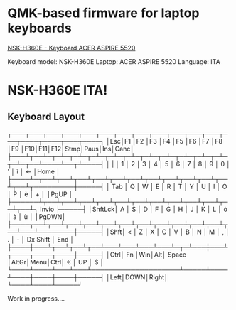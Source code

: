 # QMK-based firmware for laptop keyboards

[NSK-H360E - Keyboard ACER ASPIRE 5520](https://user-images.githubusercontent.com/37624798/143428394-523b28a2-6664-4fec-9eee-3856282d7b79.jpg)

Keyboard model: NSK-H360E 
Laptop: ACER ASPIRE 5520
Language: ITA

# NSK-H360E ITA!

## Keyboard Layout

┌───┬───┬───┬───┬───┬───┬───┬───┬───┬───┬───┬───┬───┬────┬────┬───┬────┐
│Esc│F1 │F2 │F3 │F4 │F5 │F6 │F7 │F8 │F9 │F10│F11│F12│Stmp│Paus│Ins│Canc│
├───┴┬──┴─┬─┴─┬─┴─┬─┴─┬─┴─┬─┴─┬─┴─┬─┴─┬─┴─┬─┴─┬─┴─┬─┴─┬──┴────┴──┬┴────┤
│ |  │ 1  │ 2 │ 3 │ 4 │ 5 │ 6 │ 7 │ 8 │ 9 │ 0 │ ' │ ì │  <-      │Home │
├────┴─┬──┴┬──┴┬──┴┬──┴┬──┴┬──┴┬──┴┬──┴┬──┴┬──┴┬──┴┬──┴┬─────────┼─────┤
│ Tab  │ Q │ W │ E │ R │ T │ Y │ U │ I │ O │ P │ è │ + │         │PgUP │
├──────┴┬──┴┬──┴┬──┴┬──┴┬──┴┬──┴┬──┴┬──┴┬──┴┬──┴┬──┴┬──┴┐ Invio  ├─────┤
│ShftLck│ A │ S │ D │ F │ G │ H │ J │ K │ L │ ò │ à │ ù │        │PgDWN│
├────┬──┴┬──┴┬──┴┬──┴┬──┴┬──┴┬──┴┬──┴┬──┴┬──┴┬──┴┬──┴───┴────────┼─────┤
│Shft│ < │ Z │ X │ C │ V │ B │ N │ M │ , │ . │ - │  Dx Shift     │ End │
├────┼───┴┬──┴┬──┴┬──┴───┴───┴───┴───┴─┬─┴───┼───┴┬────┬────┬────┼─────┤
│Ctrl│ Fn │Win│Alt│    Space           │AltGr│Menu│Ctrl│ €  │ UP │ $   │
└────┴────┴───┴───┴────────────────────┴─────┴────┴────┼────┼────┼─────┤
                                                       │Left│DOWN│Right│
                                                       └────┴────┴─────┘

Work in progress....
